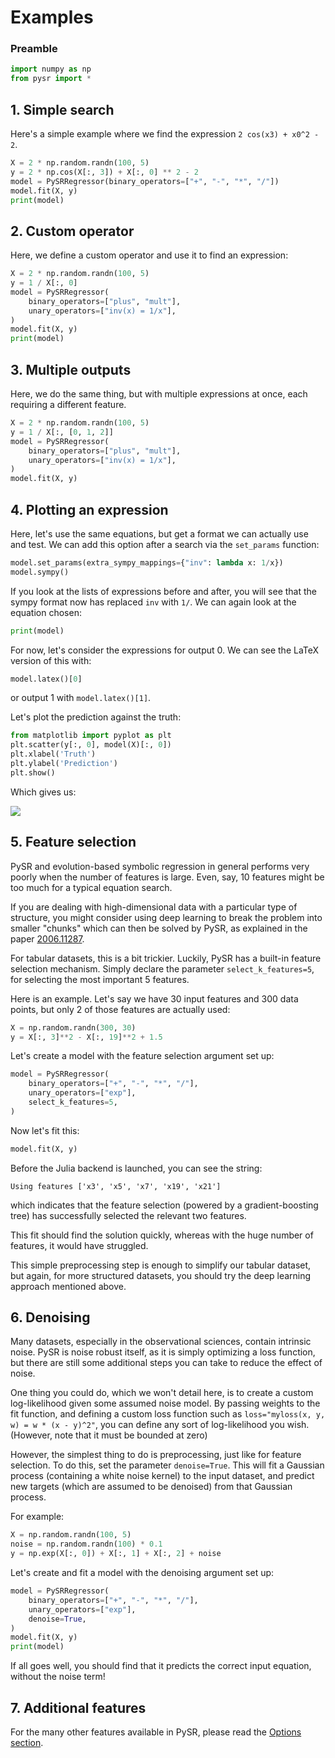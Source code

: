 # Examples

### Preamble

```python
import numpy as np
from pysr import *
```


## 1. Simple search

Here's a simple example where we 
find the expression `2 cos(x3) + x0^2 - 2`.

```python
X = 2 * np.random.randn(100, 5)
y = 2 * np.cos(X[:, 3]) + X[:, 0] ** 2 - 2
model = PySRRegressor(binary_operators=["+", "-", "*", "/"])
model.fit(X, y)
print(model)
```

## 2. Custom operator

Here, we define a custom operator and use it to find an expression:

```python
X = 2 * np.random.randn(100, 5)
y = 1 / X[:, 0]
model = PySRRegressor(
    binary_operators=["plus", "mult"],
    unary_operators=["inv(x) = 1/x"],
)
model.fit(X, y)
print(model)
```

## 3. Multiple outputs

Here, we do the same thing, but with multiple expressions at once,
each requiring a different feature.
```python
X = 2 * np.random.randn(100, 5)
y = 1 / X[:, [0, 1, 2]]
model = PySRRegressor(
    binary_operators=["plus", "mult"],
    unary_operators=["inv(x) = 1/x"],
)
model.fit(X, y)
```

## 4. Plotting an expression

Here, let's use the same equations, but get a format we can actually
use and test. We can add this option after a search via the `set_params`
function:

```python
model.set_params(extra_sympy_mappings={"inv": lambda x: 1/x})
model.sympy()
```
If you look at the lists of expressions before and after, you will
see that the sympy format now has replaced `inv` with `1/`.
We can again look at the equation chosen:
```python
print(model)
```

For now, let's consider the expressions for output 0.
We can see the LaTeX version of this with:
```python
model.latex()[0]
```
or output 1 with `model.latex()[1]`.


Let's plot the prediction against the truth:
```python
from matplotlib import pyplot as plt
plt.scatter(y[:, 0], model(X)[:, 0])
plt.xlabel('Truth')
plt.ylabel('Prediction')
plt.show()
```
Which gives us:

![](https://github.com/MilesCranmer/PySR/raw/master/docs/images/example_plot.png)

## 5. Feature selection

PySR and evolution-based symbolic regression in general performs
very poorly when the number of features is large.
Even, say, 10 features might be too much for a typical equation search.

If you are dealing with high-dimensional data with a particular type of structure,
you might consider using deep learning to break the problem into
smaller "chunks" which can then be solved by PySR, as explained in the paper
[2006.11287](https://arxiv.org/abs/2006.11287).

For tabular datasets, this is a bit trickier. Luckily, PySR has a built-in feature
selection mechanism. Simply declare the parameter `select_k_features=5`, for selecting
the most important 5 features.

Here is an example. Let's say we have 30 input features and 300 data points, but only 2
of those features are actually used:
```python
X = np.random.randn(300, 30)
y = X[:, 3]**2 - X[:, 19]**2 + 1.5
```

Let's create a model with the feature selection argument set up:
```python
model = PySRRegressor(
    binary_operators=["+", "-", "*", "/"],
    unary_operators=["exp"],
    select_k_features=5,
)
```
Now let's fit this:
```python
model.fit(X, y)
```

Before the Julia backend is launched, you can see the string:
```
Using features ['x3', 'x5', 'x7', 'x19', 'x21']
```
which indicates that the feature selection (powered by a gradient-boosting tree)
has successfully selected the relevant two features.

This fit should find the solution quickly, whereas with the huge number of features,
it would have struggled.

This simple preprocessing step is enough to simplify our tabular dataset,
but again, for more structured datasets, you should try the deep learning
approach mentioned above.

## 6. Denoising

Many datasets, especially in the observational sciences,
contain intrinsic noise. PySR is noise robust itself, as it is simply optimizing a loss function,
but there are still some additional steps you can take to reduce the effect of noise.

One thing you could do, which we won't detail here, is to create a custom log-likelihood
given some assumed noise model. By passing weights to the fit function, and
defining a custom loss function such as `loss="myloss(x, y, w) = w * (x - y)^2"`,
you can define any sort of log-likelihood you wish. (However, note that it must be bounded at zero)

However, the simplest thing to do is preprocessing, just like for feature selection. To do this,
set the parameter `denoise=True`. This will fit a Gaussian process (containing a white noise kernel)
to the input dataset, and predict new targets (which are assumed to be denoised) from that Gaussian process.

For example:
```python
X = np.random.randn(100, 5)
noise = np.random.randn(100) * 0.1
y = np.exp(X[:, 0]) + X[:, 1] + X[:, 2] + noise
```

Let's create and fit a model with the denoising argument set up:
```python
model = PySRRegressor(
    binary_operators=["+", "-", "*", "/"],
    unary_operators=["exp"],
    denoise=True,
)
model.fit(X, y)
print(model)
```
If all goes well, you should find that it predicts the correct input equation, without the noise term!

## 7. Additional features

For the many other features available in PySR, please
read the [Options section](options.md). 
